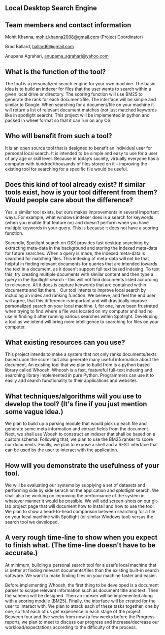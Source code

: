 ## Local Desktop Search Engine

## Team members and contact information

Mohit	Khanna,	mohit.khanna2008@gmail.com	(Project Coordinator)

Brad Ballard, ballard6@gmail.com

Anupana	Agrahari, anupama_agrahari@yahoo.com

## What is the function of the tool?

The tool is a personalized search engine for your own machine. The basic idea is to build an indexer for files that the user wants to search within a given local drive or directory. The scoring function will use BM25 to generate the rank for each document/file. The interface will be simple and similar to Google. When searching for a document/file on your machine it will return a list of relevant document matches (not just matched keywords like in spotlight search). This project will be implemented in python and packed in wheel format so that it can run on any OS.

## Who will benefit from such a tool?

It is an open source tool that is designed to benefit an individual user for personal local search. It is intended to be simple and easy to use for a user of any age or skill level. Because in today’s society, virtually everyone has a computer with hundred/thousands of files stored on it – improving the existing tool for searching for a specific file would be useful.

## Does this kind of tool already exist? If similar tools exist, how is your tool different from them? Would people care about the difference?

Yes, a similar tool exists, but ours makes improvements in several important ways. For example, what windows indexer does is a search for keywords (when you enable that feature on) and doesn’t perform when you have multiple keywords in your query. This is because it does not have a scoring function.

Secondly, Spotlight search on OSX provides fast desktop searching by extracting meta-data in the background and storing the indexed meta-data for future searches. When a query is made, the indexed meta-data is searched for matching files. This indexing of meta-data will not be that helpful in finding relevant documents for queries that are intended towards the text in a document, as it dosen't support full text based indexing. To test this, try creating multiple documents with similar content and then type a query in the Spotlight search - this will not find documents listed according to relevance. All it does is capture keywords that are contained within documents and list them.
 
Our tool intents to improve local search by including an index and ranking function. We believe, and feel the end user will agree, that this difference is important and will drastically improve personalized search on your local machine. I, for one, have been frustrated when trying to find where a file was located on my computer and had no use in finding it after running various searches within Spotlight. Developing a tool as we intend will bring more intelligence to searching for files on your computer.

## What existing resources can you use?

This project intends to make a system that not only ranks documents/texts based upon the scorer but also generate many useful information about the document. An existing tool that we plan to build from is a python based library called Whoosh. Whoosh is a fast, featureful full-text indexing and searching library implemented in pure Python. Programmers can use it to easily add search functionality to their applications and websites.

## What techniques/algorithms will you use to develop the tool? (It's fine if you just mention some vague idea.)

 We plan to build up a parsing module that would pick up each file and generate some meta information and extract fields from the document. Next, we shall use Woosh to construct an indexer that shall be based on a custom schema. Following that, we plan to use the BM25 ranker to score our documents. Finally, we plan to expose a shell and a REST interface that can be used by the user to interact with the application.

## How will you demonstrate the usefulness of your tool.

We will be evaluating our systems by supplying a set of datasets and performing side by side serach on the application and splotlight search. We shall also be working on improving the performance of the system in whatever manner it would be possible. We will add screen-shots on our git-lab project page that will document how to install and how to use the tool. We plan to show a head-to-head comparison between searching for a file on your local machine with Spotlight (or similar Windows tool) versus the search tool we developed.

## A very rough time-line to show when you expect to finish what. (The time-line doesn't have to be accurate.)

At minimum, building a personal search tool for a user’s local machine that is better at finding relevant documents/files than the existing built-in search software. We want to make finding files on your machine faster and easier.

Before implementing Whoosh, the first thing to be developed is a document parser to scrape relevant information such as document title and text. Then the schema will be designed. Then an indexer will be implemented along with a scoring module (BM25). Finally, the interface will be created for the user to interact with. We plan to attack each of these tasks together, one by one, so that each of us get experience in each stage of the project. Between four and five weeks from now (a few weeks before the Progress report), we plan to meet to discuss our progress and increase/decrease our workload/expectations according to the difficulty of the process.
